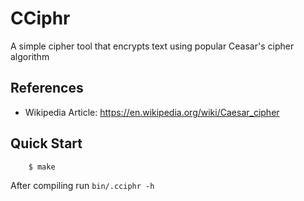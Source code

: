 # CCiphr

A simple cipher tool that encrypts text using popular Ceasar's cipher algorithm

## References
- Wikipedia Article: https://en.wikipedia.org/wiki/Caesar_cipher

## Quick Start
```shell
    $ make
```
After compiling run `bin/.cciphr -h`
